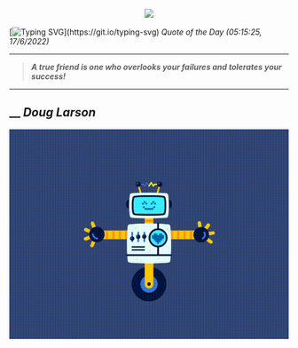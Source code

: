 <p align='center'><img src='https://komarev.com/ghpvc/?username=hungpurdie&label=Total+Vistors&color=brightgreen&style=plastic'></p> 


 [![Typing SVG](https://readme-typing-svg.herokuapp.com?font=Press+Start+2P&color=C2F784&size=35&width=900&height=100&lines=Hello+World%2C+I'm+Hung+!)](https://git.io/typing-svg) 
 _Quote of the Day (05:15:25, 17/6/2022)_
___
>**_A true friend is one who overlooks your failures and tolerates your success!_**
___
## __ **_Doug Larson_** 
<p align="center"><img src="src/assets/images/robot-dancing-dribble.gif"/></p>